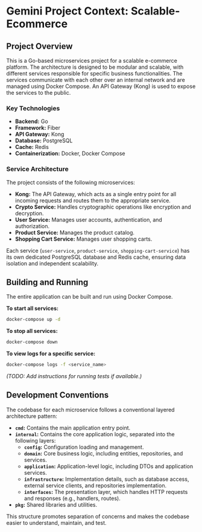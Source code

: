 # Gemini Project Context: Scalable-Ecommerce

## Project Overview

This is a Go-based microservices project for a scalable e-commerce platform. The architecture is designed to be modular and scalable, with different services responsible for specific business functionalities. The services communicate with each other over an internal network and are managed using Docker Compose. An API Gateway (Kong) is used to expose the services to the public.

### Key Technologies

*   **Backend:** Go
*   **Framework:** Fiber
*   **API Gateway:** Kong
*   **Database:** PostgreSQL
*   **Cache:** Redis
*   **Containerization:** Docker, Docker Compose

### Service Architecture

The project consists of the following microservices:

*   **Kong:** The API Gateway, which acts as a single entry point for all incoming requests and routes them to the appropriate service.
*   **Crypto Service:** Handles cryptographic operations like encryption and decryption.
*   **User Service:** Manages user accounts, authentication, and authorization.
*   **Product Service:** Manages the product catalog.
*   **Shopping Cart Service:** Manages user shopping carts.

Each service (`user-service`, `product-service`, `shopping-cart-service`) has its own dedicated PostgreSQL database and Redis cache, ensuring data isolation and independent scalability.

## Building and Running

The entire application can be built and run using Docker Compose.

**To start all services:**

```bash
docker-compose up -d
```

**To stop all services:**

```bash
docker-compose down
```

**To view logs for a specific service:**

```bash
docker-compose logs -f <service_name>
```

*(TODO: Add instructions for running tests if available.)*

## Development Conventions

The codebase for each microservice follows a conventional layered architecture pattern:

*   **`cmd`:** Contains the main application entry point.
*   **`internal`:** Contains the core application logic, separated into the following layers:
    *   **`config`:** Configuration loading and management.
    *   **`domain`:** Core business logic, including entities, repositories, and services.
    *   **`application`:** Application-level logic, including DTOs and application services.
    *   **`infrastructure`:** Implementation details, such as database access, external service clients, and repositories implementation.
    *   **`interfaces`:** The presentation layer, which handles HTTP requests and responses (e.g., handlers, routes).
*   **`pkg`:** Shared libraries and utilities.

This structure promotes separation of concerns and makes the codebase easier to understand, maintain, and test.
